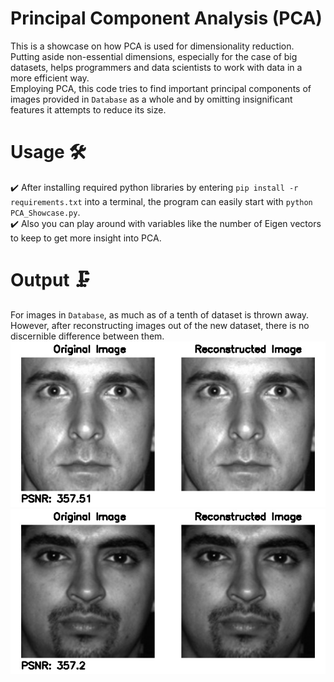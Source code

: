 # Principal Component Analysis (PCA)
This is a showcase on how PCA is used for dimensionality reduction. Putting aside non-essential dimensions, especially for the case of big datasets, helps programmers and data scientists to work with data in a more efficient way.  
Employing PCA, this code tries to find important principal components of images provided in `Database` as a whole and by omitting insignificant features it attempts to reduce its size.  

# Usage 🛠️
✔️ After installing required python libraries by entering
`pip install -r requirements.txt`
into a terminal, the program can easily start with 
`python PCA_Showcase.py`.  
✔️ Also you can play around with variables like the number of Eigen vectors to keep to get more insight into PCA.  

# Output 🗜️
For images in `Database`, as much as of a tenth of dataset is thrown away. However, after reconstructing images out of the new dataset, there is no discernible difference between them.  
![An image from Database and its corresponding Output](/Figures/Figure-1.jpg "An image from Database and its corresponding Output")
![An image from Database and its corresponding Output](/Figures/Figure-2.jpg "An image from Database and its corresponding Output")  
